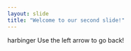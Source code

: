 ```yaml
---
layout: slide
title: "Welcome to our second slide!"
---
```

harbinger
Use the left arrow to go back!
